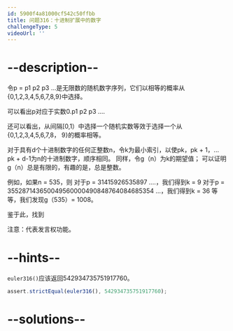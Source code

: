 ```yaml
---
id: 5900f4a81000cf542c50ffbb
title: 问题316：十进制扩展中的数字
challengeType: 5
videoUrl: ''
---
```


# --description--

令p = p1 p2 p3 ...是无限数的随机数字序列，它们以相等的概率从{0,1,2,3,4,5,6,7,8,9}中选择。

可以看出p对应于实数0.p1 p2 p3 ....

还可以看出，从间隔\[0,1）中选择一个随机实数等效于选择一个从{0,1,2,3,4,5,6,7,8， 9}的概率相等。

对于具有d个十进制数字的任何正整数n，令k为最小索引，以使pk，pk + 1，... pk + d-1为n的十进制数字，顺序相同。 同样，令g（n）为k的期望值； 可以证明g（n）总是有限的，有趣的是，总是整数。

例如，如果n = 535，则 对于p = 31415926535897 ....，我们得到k = 9 对于p = 355287143650049560000490848764084685354 ...，我们得到k = 36 等等，我们发现g（535）= 1008。

鉴于此，找到

注意：代表发言权功能。

# --hints--

`euler316()`应该返回542934735751917760。

```js
assert.strictEqual(euler316(), 542934735751917760);
```

# --solutions--

